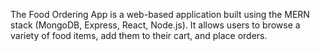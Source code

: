 <p size={2}>
  The Food Ordering App is a web-based application built using the MERN stack (MongoDB, Express, React, Node.js). It allows users to browse a variety of food items, add them to their cart, and place orders. 
</p>
